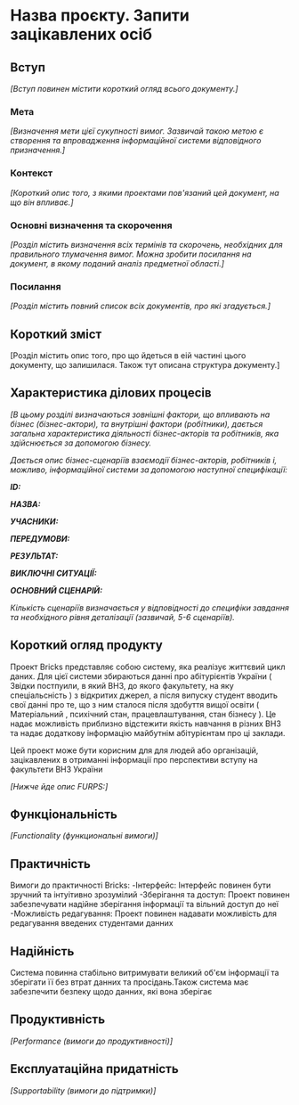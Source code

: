# Назва проєкту. Запити зацікавлених осіб

## Вступ

*[Вступ повинен містити короткий огляд всього документу.]*

### Мета 

*[Визначення мети цієї сукупності вимог. Зазвичай такою метою є створення та впровадження 
 інформаційної системи відповідного призначення.]*

### Контекст

*[Короткий опис того, з якими проектами пов'язаний цей документ, на що він впливає.]*


### Основні визначення та скорочення

*[Розділ містить визначення всіх термінів та скорочень, необхідних для правильного
тлумачення вимог. Можна зробити посилання на документ, в якому поданий аналіз предметної області.]*


### Посилання

*[Розділ містить повний список всіх документів, про які згадується.]*


## Короткий зміст

[Розділ містить опис того, про що йдеться в еій частині цього документу, що залишилася. Також тут описана структура документу.]

## Характеристика ділових процесів

*[В цьому розділі визначаються зовнішні фактори, що впливають на бізнес (бізнес-актори), 
та внутрішні фактори (робітники), дається загальна характеристика діяльності бізнес-акторів 
та робітників, яка здійснюється за допомогою бізнесу.*

*Дається опис бізнес-сценаріїв взаємодії бізнес-акторів, робітників і, можливо, інформаційної системи за допомогою наступної
специфікації:*

   
***ID:***
    
***НАЗВА:***
    
***УЧАСНИКИ:***

***ПЕРЕДУМОВИ:***

***РЕЗУЛЬТАТ:***

***ВИКЛЮЧНІ СИТУАЦІЇ:***

***ОСНОВНИЙ СЦЕНАРІЙ:***

*Кількість сценаріїв визначається у відповідності до специфіки завдання та необхідного 
рівня деталізації (зазвичай, 5-6 сценаріїв).*

## Короткий огляд продукту

Проект Bricks представляє собою систему, яка реалізує життєвий цикл даних. Для цієї системи збираються данні про абітурієнтів України ( Звідки постпуили, в який ВНЗ, до якого факультету, на яку спеціальсність ) з відкритих джерел, а після випуску студент вводить свої данні про те, що з ним сталося після здобуття вищої освіти ( Матеріальний , психічний стан, працевлаштування, стан бізнесу ). Це надає можливість приблизно відстежити якість навчання в різних ВНЗ та надає додаткову інформацію  майбутнім абітурієнтам про ці заклади.

Цей проект може бути корисним для для людей або організацій, зацікавлених в отриманні інформації про перспективи вступу на факультети ВНЗ України 


*[Нижче йде опис FURPS:]*


## Функціональність

*[Functionality (функциональні вимоги)]*

## Практичність

Вимоги до практичності Bricks:
-Інтерфейс:
Інтерфейс повинен бути зручний та інтуітивно зрозумілий
-Зберігання та доступ:
Проект повинен забезпечувати надійне зберігання інформації та вільний доступ до неї
-Можливість редагування:
Проект повинен надавати можливість для редагування введених студентами данних


## Надійність

Система повинна стабільно витримувати великий об'єм інформації та зберігати її без втрат данних та просідань.Також система має забезпечити безпеку щодо данних, які вона зберігає


## Продуктивність

*[Performance (вимоги до продуктивності)]*

## Експлуатаційна придатність

*[Supportability (вимоги до підтримки)]*
